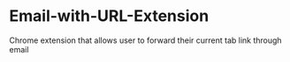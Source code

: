 # Email-with-URL-Extension
Chrome extension that allows user to forward their current tab link through email
